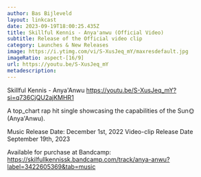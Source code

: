 ```yaml
---
author: Bas Bijleveld
layout: linkcast
date: 2023-09-19T18:00:25.435Z
title: Skillful Kennis - Anya'anwu (Official Video)
subtitle: Release of the Official video clip
category: Launches & New Releases
image: https://i.ytimg.com/vi/S-XusJeq_mY/maxresdefault.jpg
imageRatio: aspect-[16/9]
url: https://youtu.be/S-XusJeq_mY
metadescription:
---
```

Skillful Kennis - Anya'Anwu
https://youtu.be/S-XusJeq_mY?si=q736CjQU2ajKMHR1

A top_chart rap hit single showcasing the capabilities of the Sun🌞 (Anya'Anwu).

Music Release Date: December 1st, 2022
Video-clip Release Date September 19th, 2023

Available for purchase at Bandcamp:
https://skilfullkennissk.bandcamp.com/track/anya-anwu?label=3422605369&tab=music
